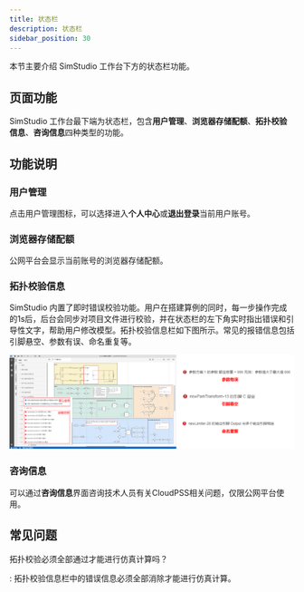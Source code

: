 ```yaml
---
title: 状态栏
description: 状态栏
sidebar_position: 30
---
```


本节主要介绍 SimStudio 工作台下方的状态栏功能。

## 页面功能

SimStudio 工作台最下端为状态栏，包含**用户管理**、**浏览器存储配额**、**拓扑校验信息**、**咨询信息**四种类型的功能。

## 功能说明

### 用户管理

点击用户管理图标，可以选择进入**个人中心**或**退出登录**当前用户账号。

### 浏览器存储配额

公网平台会显示当前账号的浏览器存储配额。

### 拓扑校验信息

SimStudio 内置了即时错误校验功能。用户在搭建算例的同时，每一步操作完成的1s后，后台会同步对项目文件进行校验，并在状态栏的左下角实时指出错误和引导性文字，帮助用户修改模型。拓扑校验信息栏如下图所示。常见的报错信息包括引脚悬空、参数有误、命名重复等。

![拓扑校验信息](./1.png)

### 咨询信息

可以通过**咨询信息**界面咨询技术人员有关CloudPSS相关问题，仅限公网平台使用。

## 常见问题

拓扑校验必须全部通过才能进行仿真计算吗？

:   拓扑校验信息栏中的错误信息必须全部消除才能进行仿真计算。